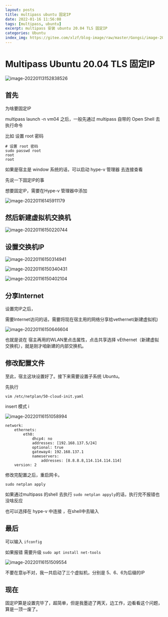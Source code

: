 ```yaml
---
layout: posts
title: multipass ubuntu 固定IP
date: 2022-01-16 11:56:08
tags: [multipass, ubuntu]
excerpt: multipass 安装 ubuntu 20.04 TLS 固定IP
categories: Ubuntu
index_img: https://gitee.com/xlzf/blog-image/raw/master/Gongsi/image-20220113152838526.png
---
```


# Multipass Ubuntu 20.04 TLS 固定IP

![image-20220113152838526](https://gitee.com/xlzf/blog-image/raw/master/Gongsi/image-20220113152838526.png)

## 首先

为啥要固定IP

multipass launch -n vm04 之后，一般先通过 multipass 自带的 Open Shell 去执行命令

比如 设置 root 密码

``` shell
# 设置 root 密码
sudo passwd root
root
root
```

如果是宿主是 window 系统的话，可以启动 hype-v 管理器 去连接查看



先说一下固定IP的事

想要固定IP，需要在Hype-v 管理器中添加

![image-20220116145911179](https://gitee.com/xlzf/blog-image/raw/master/Home/image-20220116145911179.png)



## 然后新建虚拟机交换机

![image-20220116150220744](https://gitee.com/xlzf/blog-image/raw/master/Home/image-20220116150220744.png)

## 设置交换机IP

![image-20220116150314941](https://gitee.com/xlzf/blog-image/raw/master/Home/image-20220116150314941.png)

![image-20220116150340431](https://gitee.com/xlzf/blog-image/raw/master/Home/image-20220116150340431.png)

![image-20220116150402104](https://gitee.com/xlzf/blog-image/raw/master/Home/image-20220116150402104.png)

## 分享Internet

设置完IP之后，

需要Internet访问的话，需要将现在宿主用的网络分享给vethernet(新建虚拟机)

![image-20220116150646604](https://gitee.com/xlzf/blog-image/raw/master/Home/image-20220116150646604.png)

也就是说在 宿主再用的WLAN里点击属性，点击共享选择 vEthernet（新建虚拟交换机），就是刚才咱新建的内部交换机。

## 修改配置文件

至此，宿主这块设置好了。接下来需要设置子系统 Ubuntu。

先执行

```shell
vim /etc/netplan/50-cloud-init.yaml
```

insert 模式  i

![image-20220116151058994](https://gitee.com/xlzf/blog-image/raw/master/Home/image-20220116151058994.png)

``` shell
network:
    ethernets:
        eth0:
            dhcp4: no
            addresses: [192.168.137.5/24]
            optional: true
            gateway4: 192.168.137.1
            nameservers:
                addresses: [8.8.8.8,114.114.114.114]
    version: 2
```

修改完配置之后，重启网卡。

```shell
sudo netplan apply
```

如果通过multipass 的shell 去执行 `sudo netplan appyly`的话，执行完不报错也没啥反应

也可以选择在 hype-v 中连接 ，在shell中去输入

## 最后

可以输入 `ifconfig`

如果报错 需要升级 `sudo apt install net-tools `

![image-20220116151509554](https://gitee.com/xlzf/blog-image/raw/master/Home/image-20220116151509554.png)

不要在意ip不对，我一共启动了三个虚拟机，分别是 5、6、6为后缀的IP

## 现在

固定IP算是设置完毕了，超简单，但是我墨迹了两天，边工作，边看看这个问题，算是一顶一废了。

